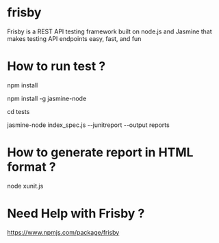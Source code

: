 # frisby
Frisby is a REST API testing framework built on node.js and Jasmine that makes testing API endpoints easy, fast, and fun

# How to run test ? 
 
npm install 
 
npm install -g jasmine-node
 
cd tests
 
jasmine-node  index_spec.js  --junitreport --output reports 
 
 
# How to generate report in HTML format ?
 
node xunit.js

# Need Help with Frisby ?
https://www.npmjs.com/package/frisby
